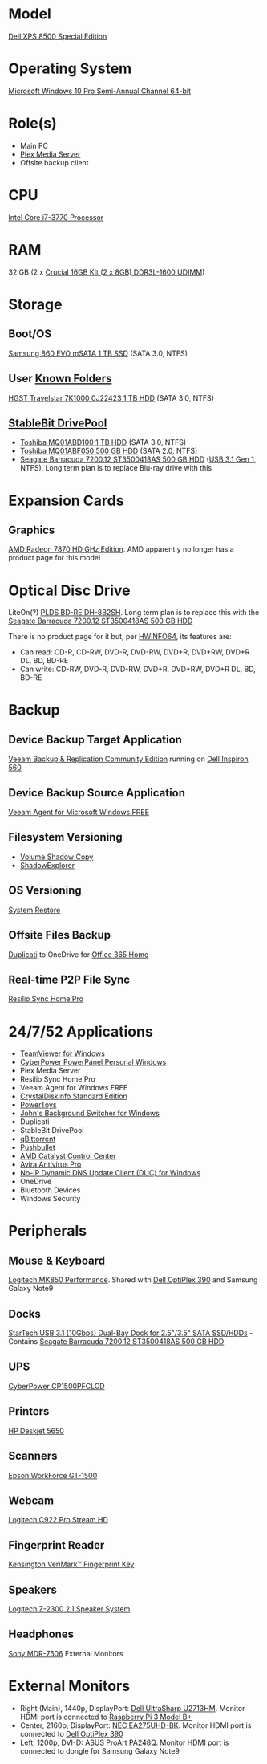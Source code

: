 # Model

[Dell XPS 8500 Special Edition](https://www.dell.com/support/home/us/en/19/product-support/product/xps-8500/docs)

# Operating System

[Microsoft Windows 10 Pro Semi-Annual Channel 64-bit](https://docs.microsoft.com/en-us/windows/deployment/update/waas-overview#semi-annual-channel)

# Role(s)

* Main PC
* [Plex Media Server](https://www.plex.tv/media-server-downloads/)
* Offsite backup client

# CPU

[Intel Core i7-3770 Processor](https://ark.intel.com/content/www/us/en/ark/products/65719/intel-core-i7-3770-processor-8m-cache-up-to-3-90-ghz.html)

# RAM

32 GB (2 x [Crucial 16GB Kit (2 x 8GB) DDR3L-1600 UDIMM](https://www.crucial.com/usa/en/ct2k102464bd160b))

# Storage

## Boot/OS

[Samsung 860 EVO mSATA 1 TB SSD](https://www.samsung.com/us/computing/memory-storage/solid-state-drives/ssd-860-evo-msata-1tb-mz-m6e1t0bw/) (SATA 3.0, NTFS)

## User [Known Folders](https://docs.microsoft.com/en-us/windows/win32/shell/known-folders)

[HGST Travelstar 7K1000 0J22423 1 TB HDD](https://documents.westerndigital.com/content/dam/doc-library/en_us/assets/public/western-digital/product/hgst/travelstar-7k-series/data-sheet-travelstar-7k1000.pdf) (SATA 3.0, NTFS)

## [StableBit DrivePool](https://stablebit.com/DrivePool)

* [Toshiba MQ01ABD100 1 TB HDD](https://toshiba.semicon-storage.com/content/dam/toshiba-ss/asia-pacific/docs/product/storage/product-manual/cHDD-MQ01ABDxxx-Product-Overview.pdf) (SATA 3.0, NTFS)
* [Toshiba MQ01ABF050 500 GB HDD](https://toshiba.semicon-storage.com/content/dam/toshiba-ss/asia-pacific/docs/product/storage/product-manual/cHDD-MQ01ABFxxx-Product-Overview.pdf) (SATA 2.0, NTFS)
* [Seagate Barracuda 7200.12 ST3500418AS 500 GB HDD](https://www.seagate.com/staticfiles/support/disc/manuals/desktop/Barracuda%207200.12/100529369b.pdf) ([USB 3.1 Gen 1](https://github.com/jdrch/Hardware/blob/master/Dell%20XPS%208500%20Special%20Edition.md#docks), NTFS). Long term plan is to replace Blu-ray drive with this

# Expansion Cards

## Graphics

[AMD Radeon 7870 HD GHz Edition](https://www.techpowerup.com/gpu-specs/radeon-hd-7870-ghz-edition.c339). AMD apparently no longer has a product page for this model

# Optical Disc Drive

LiteOn(?) [PLDS BD-RE DH-8B2SH](https://www.dell.com/support/home/us/en/04/drivers/driversdetails?driverid=wjcwm). Long term plan is to replace this with the [Seagate Barracuda 7200.12 ST3500418AS 500 GB HDD](https://github.com/jdrch/HardwareDetails/blob/master/Dell_XPS_8500_Special_Edition.md#stablebit-drivepool)

There is no product page for it but, per [HWiNFO64](https://www.hwinfo.com/), its features are:

* Can read: CD-R, CD-RW, DVD-R, DVD-RW, DVD+R, DVD+RW, DVD+R DL, BD, BD-RE
* Can write: CD-RW, DVD-R, DVD-RW, DVD+R, DVD+RW, DVD+R DL, BD, BD-RE

# Backup

## Device Backup Target Application

[Veeam Backup & Replication Community Edition](https://www.veeam.com/virtual-machine-backup-solution-free.html) running on [Dell Inspiron 560](https://github.com/jdrch/Hardware/blob/master/Dell%20Inspiron%20560.md)

## Device Backup Source Application

[Veeam Agent for Microsoft Windows FREE](https://www.veeam.com/windows-endpoint-server-backup-free.html)

## Filesystem Versioning

* [Volume Shadow Copy](https://docs.microsoft.com/en-us/windows/win32/vss/volume-shadow-copy-service-overview)
* [ShadowExplorer](https://www.shadowexplorer.com/)

## OS Versioning

[System Restore](https://docs.microsoft.com/en-us/windows/win32/sr/system-restore-reference)

## Offsite Files Backup

[Duplicati](https://www.duplicati.com/) to OneDrive for [Office 365 Home](https://www.microsoft.com/en-us/p/office-365-home/cfq7ttc0k5dm)

## Real-time P2P File Sync

[Resilio Sync Home Pro](https://www.resilio.com/individuals/)

# 24/7/52 Applications

* [TeamViewer for Windows](https://www.teamviewer.com/en-us/download/windows/)
* [CyberPower PowerPanel Personal Windows](https://www.cyberpowersystems.com/product/software/powerpanel-personal-windows/)
* Plex Media Server
* Resilio Sync Home Pro
* Veeam Agent for Windows FREE
* [CrystalDiskInfo Standard Edition](https://crystalmark.info/en/software/crystaldiskinfo/)
* [PowerToys](https://github.com/microsoft/PowerToys)
* [John's Background Switcher for Windows](https://johnsad.ventures/software/backgroundswitcher/)
* Duplicati
* StableBit DrivePool
* [qBittorrent](https://www.qbittorrent.org)
* [Pushbullet](https://www.pushbullet.com/)
* [AMD Catalyst Control Center](https://www.amd.com/en/support/graphics/amd-radeon-hd/amd-radeon-hd-7000-series/amd-radeon-hd-7870-ghz-edition)
* [Avira Antivirus Pro](https://www.avira.com/en/antivirus-pro)
* [No-IP Dynamic DNS Update Client (DUC) for Windows](https://www.noip.com/download?page=win)
* OneDrive
* Bluetooth Devices
* Windows Security

# Peripherals

## Mouse & Keyboard

[Logitech MK850 Performance](https://www.logitech.com/en-us/product/mk850-wireless-keyboard-mouse-combo). Shared with [Dell OptiPlex 390](https://github.com/jdrch/Hardware/blob/master/Dell%20OptiPlex%20390-1%20SFF.md) and Samsung Galaxy Note9

## Docks

[StarTech USB 3.1 (10Gbps) Dual-Bay Dock for 2.5"/3.5" SATA SSD/HDDs](https://www.startech.com/HDD/Docking/2-bay-usb-3-1-gen-2-sata-dock~SDOCK2U313) - Contains [Seagate Barracuda 7200.12 ST3500418AS 500 GB HDD](https://github.com/jdrch/Hardware/blob/master/Dell%20XPS%208500%20Special%20Edition.md#stablebit-drivepool)

## UPS

[CyberPower CP1500PFCLCD](https://www.cyberpowersystems.com/product/ups/cp1500pfclcd/)

## Printers

[HP Deskjet 5650](https://support.hp.com/us-en/product/hp-deskjet-5650-printer-series/304441)

## Scanners

[Epson WorkForce GT-1500](https://epson.com/Support/Scanners/WorkForce-Series/Epson-WorkForce-GT-1500/s/SPT_B11B190011)

## Webcam

[Logitech C922 Pro Stream HD](https://www.logitech.com/en-us/product/c922-pro-stream-webcam)

## Fingerprint Reader

[Kensington VeriMark™ Fingerprint Key](https://www.kensington.com/p/products/security/biometric/verimark-fingerprint-key-fido-u2f-for-universal-2nd-factor-authentication-windows-hello/)

## Speakers

[Logitech Z-2300 2.1 Speaker System](https://support.logi.com/hc/en-us/articles/360024328433)

## Headphones

[Sony MDR-7506](https://pro.sony/ue_US/products/headphones/mdr-7506)
External Monitors

# External Monitors

* Right (Main), 1440p, DisplayPort: [Dell UltraSharp U2713HM](https://www.dell.com/support/home/us/en/04/product-support/product/dell-u2713hm/docs). Monitor HDMI port is connected to [Raspberry Pi 3 Model B+](https://github.com/jdrch/Hardware/blob/master/Raspberry%20Pi%203%20Model%20B+.md)
* Center, 2160p, DisplayPort: [NEC EA275UHD-BK](https://www.necdisplay.com/p/ea275uhd-bk). Monitor HDMI port is connected to [Dell OptiPlex 390](https://github.com/jdrch/Hardware/blob/master/Dell%20OptiPlex%20390-1%20SFF.md#external-monitors)
* Left, 1200p, DVI-D: [ASUS ProArt PA248Q](https://www.asus.com/us/Monitors/ProArt-PA248Q). Monitor HDMI port is connected to dongle for Samsung Galaxy Note9
